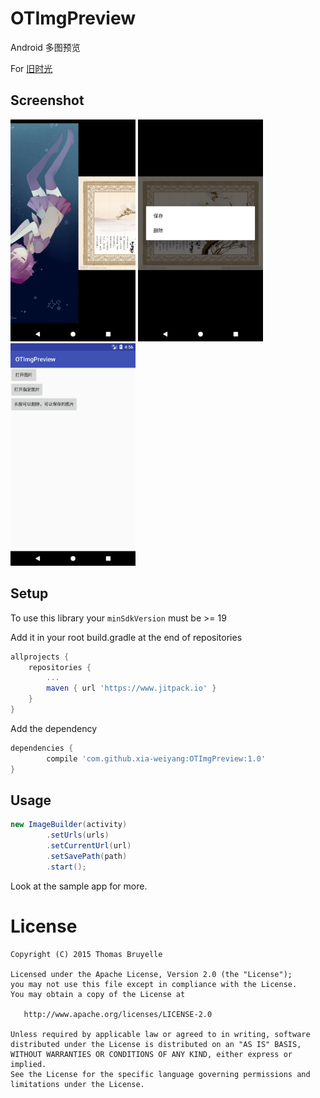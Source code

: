 # OTImgPreview

Android 多图预览

For [旧时光](http://jiushig.com)

## Screenshot 
<img src="./img/Screenshot_1511687204.png" width = "200"/>  <img src="./img/Screenshot_1511687252.png" width = "200"/>  <img src="./img/Screenshot_1511686626.png" width = "200"/> 


## Setup

To use this library your `minSdkVersion` must be >= 19

Add it in your root build.gradle at the end of repositories

```gradle
allprojects {
    repositories {
        ...
        maven { url 'https://www.jitpack.io' }
    }
}
```
Add the dependency
```gradle
dependencies {
        compile 'com.github.xia-weiyang:OTImgPreview:1.0'
}
```

## Usage

```java
new ImageBuilder(activity)
        .setUrls(urls)
        .setCurrentUrl(url)
        .setSavePath(path)
        .start();
```

Look at the sample app for more.

# License

```
Copyright (C) 2015 Thomas Bruyelle

Licensed under the Apache License, Version 2.0 (the "License");
you may not use this file except in compliance with the License.
You may obtain a copy of the License at

   http://www.apache.org/licenses/LICENSE-2.0

Unless required by applicable law or agreed to in writing, software
distributed under the License is distributed on an "AS IS" BASIS,
WITHOUT WARRANTIES OR CONDITIONS OF ANY KIND, either express or implied.
See the License for the specific language governing permissions and
limitations under the License.
```
